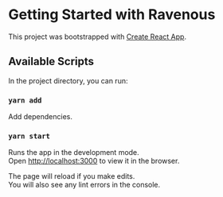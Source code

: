 # Getting Started with Ravenous

This project was bootstrapped with [Create React App](https://github.com/facebook/create-react-app).

## Available Scripts

In the project directory, you can run:

### `yarn add`

Add dependencies.

### `yarn start`

Runs the app in the development mode.\
Open [http://localhost:3000](http://localhost:3000) to view it in the browser.

The page will reload if you make edits.\
You will also see any lint errors in the console.

